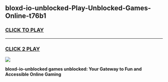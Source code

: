 
## bloxd-io-unblocked-Play-Unblocked-Games-Online-t76b1
<h3>
<a href="https://premium76.site?title=bloxd-io-unblocked&ref=25A">CLICK TO PLAY</a></h3>
<hr>

<h3>
<a href="https://premium76.site?title=bloxd-io-unblocked&ref=25A">CLICK 2 PLAY</a>
  
</h3>

<a href="https://premium76.site?title=bloxd-io-unblocked&ref=25A"><img src="https://clearcache.store/games.png"></a>


**bloxd-io-unblocked games unblocked: Your Gateway to Fun and Accessible Online Gaming**

